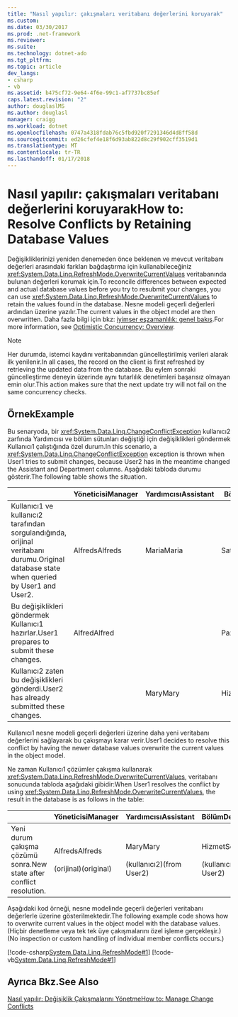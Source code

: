 ```yaml
---
title: "Nasıl yapılır: çakışmaları veritabanı değerlerini koruyarak"
ms.custom: 
ms.date: 03/30/2017
ms.prod: .net-framework
ms.reviewer: 
ms.suite: 
ms.technology: dotnet-ado
ms.tgt_pltfrm: 
ms.topic: article
dev_langs:
- csharp
- vb
ms.assetid: b475cf72-9e64-4f6e-99c1-af7737bc85ef
caps.latest.revision: "2"
author: douglaslMS
ms.author: douglasl
manager: craigg
ms.workload: dotnet
ms.openlocfilehash: 0747a4318fdab76c5fbd920f7291346d4d8ff58d
ms.sourcegitcommit: ed26cfef4e18f6d93ab822d8c29f902cff3519d1
ms.translationtype: MT
ms.contentlocale: tr-TR
ms.lasthandoff: 01/17/2018
---
```

# <a name="how-to-resolve-conflicts-by-retaining-database-values"></a><span data-ttu-id="50399-102">Nasıl yapılır: çakışmaları veritabanı değerlerini koruyarak</span><span class="sxs-lookup"><span data-stu-id="50399-102">How to: Resolve Conflicts by Retaining Database Values</span></span>
<span data-ttu-id="50399-103">Değişikliklerinizi yeniden denemeden önce beklenen ve mevcut veritabanı değerleri arasındaki farkları bağdaştırma için kullanabileceğiniz <xref:System.Data.Linq.RefreshMode.OverwriteCurrentValues> veritabanında bulunan değerleri korumak için.</span><span class="sxs-lookup"><span data-stu-id="50399-103">To reconcile differences between expected and actual database values before you try to resubmit your changes, you can use <xref:System.Data.Linq.RefreshMode.OverwriteCurrentValues> to retain the values found in the database.</span></span> <span data-ttu-id="50399-104">Nesne modeli geçerli değerleri ardından üzerine yazılır.</span><span class="sxs-lookup"><span data-stu-id="50399-104">The current values in the object model are then overwritten.</span></span> <span data-ttu-id="50399-105">Daha fazla bilgi için bkz: [iyimser eşzamanlılık: genel bakış](../../../../../../docs/framework/data/adonet/sql/linq/optimistic-concurrency-overview.md).</span><span class="sxs-lookup"><span data-stu-id="50399-105">For more information, see [Optimistic Concurrency: Overview](../../../../../../docs/framework/data/adonet/sql/linq/optimistic-concurrency-overview.md).</span></span>  
  
> [!NOTE]
>  <span data-ttu-id="50399-106">Her durumda, istemci kaydını veritabanından güncelleştirilmiş verileri alarak ilk yenilenir.</span><span class="sxs-lookup"><span data-stu-id="50399-106">In all cases, the record on the client is first refreshed by retrieving the updated data from the database.</span></span> <span data-ttu-id="50399-107">Bu eylem sonraki güncelleştirme deneyin üzerinde aynı tutarlılık denetimleri başarısız olmayan emin olur.</span><span class="sxs-lookup"><span data-stu-id="50399-107">This action makes sure that the next update try will not fail on the same concurrency checks.</span></span>  
  
## <a name="example"></a><span data-ttu-id="50399-108">Örnek</span><span class="sxs-lookup"><span data-stu-id="50399-108">Example</span></span>  
 <span data-ttu-id="50399-109">Bu senaryoda, bir <xref:System.Data.Linq.ChangeConflictException> kullanıcı2 zarfında Yardımcısı ve bölüm sütunları değiştiği için değişiklikleri göndermek Kullanıcı1 çalıştığında özel durum.</span><span class="sxs-lookup"><span data-stu-id="50399-109">In this scenario, a <xref:System.Data.Linq.ChangeConflictException> exception is thrown when User1 tries to submit changes, because User2 has in the meantime changed the Assistant and Department columns.</span></span> <span data-ttu-id="50399-110">Aşağıdaki tabloda durumu gösterir.</span><span class="sxs-lookup"><span data-stu-id="50399-110">The following table shows the situation.</span></span>  
  
||<span data-ttu-id="50399-111">Yöneticisi</span><span class="sxs-lookup"><span data-stu-id="50399-111">Manager</span></span>|<span data-ttu-id="50399-112">Yardımcısı</span><span class="sxs-lookup"><span data-stu-id="50399-112">Assistant</span></span>|<span data-ttu-id="50399-113">Bölüm</span><span class="sxs-lookup"><span data-stu-id="50399-113">Department</span></span>|  
|------|-------------|---------------|----------------|  
|<span data-ttu-id="50399-114">Kullanıcı1 ve kullanıcı2 tarafından sorgulandığında, orijinal veritabanı durumu.</span><span class="sxs-lookup"><span data-stu-id="50399-114">Original database state when queried by User1 and User2.</span></span>|<span data-ttu-id="50399-115">Alfreds</span><span class="sxs-lookup"><span data-stu-id="50399-115">Alfreds</span></span>|<span data-ttu-id="50399-116">Maria</span><span class="sxs-lookup"><span data-stu-id="50399-116">Maria</span></span>|<span data-ttu-id="50399-117">Satış</span><span class="sxs-lookup"><span data-stu-id="50399-117">Sales</span></span>|  
|<span data-ttu-id="50399-118">Bu değişiklikleri göndermek Kullanıcı1 hazırlar.</span><span class="sxs-lookup"><span data-stu-id="50399-118">User1 prepares to submit these changes.</span></span>|<span data-ttu-id="50399-119">Alfred</span><span class="sxs-lookup"><span data-stu-id="50399-119">Alfred</span></span>||<span data-ttu-id="50399-120">Pazarlama</span><span class="sxs-lookup"><span data-stu-id="50399-120">Marketing</span></span>|  
|<span data-ttu-id="50399-121">Kullanıcı2 zaten bu değişiklikleri gönderdi.</span><span class="sxs-lookup"><span data-stu-id="50399-121">User2 has already submitted these changes.</span></span>||<span data-ttu-id="50399-122">Mary</span><span class="sxs-lookup"><span data-stu-id="50399-122">Mary</span></span>|<span data-ttu-id="50399-123">Hizmet</span><span class="sxs-lookup"><span data-stu-id="50399-123">Service</span></span>|  
  
 <span data-ttu-id="50399-124">Kullanıcı1 nesne modeli geçerli değerleri üzerine daha yeni veritabanı değerlerini sağlayarak bu çakışmayı karar verir.</span><span class="sxs-lookup"><span data-stu-id="50399-124">User1 decides to resolve this conflict by having the newer database values overwrite the current values in the object model.</span></span>  
  
 <span data-ttu-id="50399-125">Ne zaman Kullanıcı1 çözümler çakışma kullanarak <xref:System.Data.Linq.RefreshMode.OverwriteCurrentValues>, veritabanı sonucunda tabloda aşağıdaki gibidir:</span><span class="sxs-lookup"><span data-stu-id="50399-125">When User1 resolves the conflict by using <xref:System.Data.Linq.RefreshMode.OverwriteCurrentValues>, the result in the database is as follows in the table:</span></span>  
  
||<span data-ttu-id="50399-126">Yöneticisi</span><span class="sxs-lookup"><span data-stu-id="50399-126">Manager</span></span>|<span data-ttu-id="50399-127">Yardımcısı</span><span class="sxs-lookup"><span data-stu-id="50399-127">Assistant</span></span>|<span data-ttu-id="50399-128">Bölüm</span><span class="sxs-lookup"><span data-stu-id="50399-128">Department</span></span>|  
|------|-------------|---------------|----------------|  
|<span data-ttu-id="50399-129">Yeni durum çakışma çözümü sonra.</span><span class="sxs-lookup"><span data-stu-id="50399-129">New state after conflict resolution.</span></span>|<span data-ttu-id="50399-130">Alfreds</span><span class="sxs-lookup"><span data-stu-id="50399-130">Alfreds</span></span><br /><br /> <span data-ttu-id="50399-131">(orijinal)</span><span class="sxs-lookup"><span data-stu-id="50399-131">(original)</span></span>|<span data-ttu-id="50399-132">Mary</span><span class="sxs-lookup"><span data-stu-id="50399-132">Mary</span></span><br /><br /> <span data-ttu-id="50399-133">(kullanıcı2)</span><span class="sxs-lookup"><span data-stu-id="50399-133">(from User2)</span></span>|<span data-ttu-id="50399-134">Hizmet</span><span class="sxs-lookup"><span data-stu-id="50399-134">Service</span></span><br /><br /> <span data-ttu-id="50399-135">(kullanıcı2)</span><span class="sxs-lookup"><span data-stu-id="50399-135">(from User2)</span></span>|  
  
 <span data-ttu-id="50399-136">Aşağıdaki kod örneği, nesne modelinde geçerli değerleri veritabanı değerlerle üzerine gösterilmektedir.</span><span class="sxs-lookup"><span data-stu-id="50399-136">The following example code shows how to overwrite current values in the object model with the database values.</span></span> <span data-ttu-id="50399-137">(Hiçbir denetleme veya tek tek üye çakışmalarını özel işleme gerçekleşir.)</span><span class="sxs-lookup"><span data-stu-id="50399-137">(No inspection or custom handling of individual member conflicts occurs.)</span></span>  
  
 [!code-csharp[System.Data.Linq.RefreshMode#1](../../../../../../samples/snippets/csharp/VS_Snippets_Data/system.data.linq.refreshmode/cs/program.cs#1)]
 [!code-vb[System.Data.Linq.RefreshMode#1](../../../../../../samples/snippets/visualbasic/VS_Snippets_Data/system.data.linq.refreshmode/vb/module1.vb#1)]  
  
## <a name="see-also"></a><span data-ttu-id="50399-138">Ayrıca Bkz.</span><span class="sxs-lookup"><span data-stu-id="50399-138">See Also</span></span>  
 [<span data-ttu-id="50399-139">Nasıl yapılır: Değişiklik Çakışmalarını Yönetme</span><span class="sxs-lookup"><span data-stu-id="50399-139">How to: Manage Change Conflicts</span></span>](../../../../../../docs/framework/data/adonet/sql/linq/how-to-manage-change-conflicts.md)
